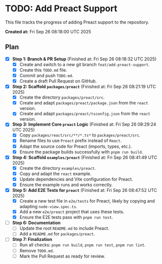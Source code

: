 # TODO: Add Preact Support

This file tracks the progress of adding Preact support to the repository.

**Created at:** Fri Sep 26 08:18:00 UTC 2025

## Plan

- [x] **Step 1: Branch & PR Setup** (Finished at: Fri Sep 26 08:18:32 UTC 2025)
  - [x] Create and switch to a new git branch `feat/add-preact-support`.
  - [x] Create this `TODO.md` file.
  - [x] Commit and push `TODO.md`.
  - [x] Create a draft Pull Request on GitHub.

- [x] **Step 2: Scaffold `packages/preact`** (Finished at: Fri Sep 26 08:21:19 UTC 2025)
  - [x] Create the directory `packages/preact/src`.
  - [x] Create and adapt `packages/preact/package.json` from the `react` version.
  - [x] Create and adapt `packages/preact/tsconfig.json` from the `react` version.

- [x] **Step 3: Implement Core `preact` Logic** (Finished at: Fri Sep 26 08:29:24 UTC 2025)
  - [x] Copy `packages/react/src/**/*.ts*` to `packages/preact/src`.
  - [x] Rename files to use `Preact` prefix instead of `React`.
  - [x] Adapt the source code for Preact (imports, types, etc.).
  - [x] Ensure the package builds successfully with `pnpm run build`.

- [x] **Step 4: Scaffold `examples/preact`** (Finished at: Fri Sep 26 08:41:49 UTC 2025)
  - [x] Create the directory `examples/preact`.
  - [x] Copy and adapt the `react` example.
  - [x] Update dependencies and Vite configuration for Preact.
  - [x] Ensure the example runs and works correctly.

- [x] **Step 5: Add E2E Tests for `preact`** (Finished at: Fri Sep 26 08:47:52 UTC 2025)
  - [x] Create a new test file in `e2e/tests` for Preact, likely by copying and adapting `node-view.spec.ts`.
  - [x] Add a new `e2e/preact` project that uses these tests.
  - [x] Ensure the E2E tests pass with `pnpm run test`.

- [ ] **Step 6: Documentation**
  - [ ] Update the root `README.md` to include Preact.
  - [ ] Add a `README.md` for `packages/preact`.

- [ ] **Step 7: Finalization**
  - [ ] Run all checks: `pnpm run build`, `pnpm run test`, `pnpm run lint`.
  - [ ] Remove `TODO.md`.
  - [ ] Mark the Pull Request as ready for review.